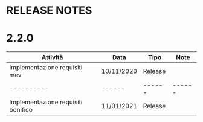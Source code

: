


# RELEASE NOTES

# 2.2.0

| Attività | Data | Tipo | Note |
|----------|------|------|------|
|    Implementazione requisiti mev      |    10/11/2020  |  Release    |      |
|----------|------|------|------|
|    Implementazione requisiti bonifico      |    11/01/2021  |  Release    |      |


